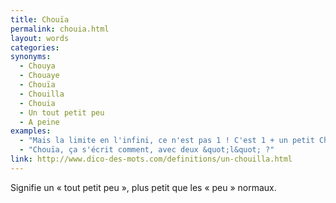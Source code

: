 ```yaml
---
title: Chouïa
permalink: chouia.html
layout: words
categories:
synonyms:
  - Chouya
  - Chouaye
  - Chouïa
  - Chouilla
  - Chouia
  - Un tout petit peu
  - A peine
examples:
  - "Mais la limite en l'infini, ce n'est pas 1 ! C'est 1 + un petit Chouïa"
  - "Chouïa, ça s'écrit comment, avec deux &quot;l&quot; ?"
link: http://www.dico-des-mots.com/definitions/un-chouilla.html
---
```


Signifie un « tout petit peu », plus petit que les « peu » normaux.
